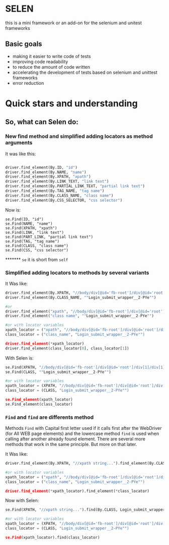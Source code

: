 # SELEN 
this is a mini framework or an add-on for the selenium and unitest frameworks

## Basic goals

- making it easier to write code of tests
- improving code readability
- to reduce the amount of code written
- accelerating the development of tests based on selenium and unittest frameworks
- error reduction


# Quick stars and understanding

## So, what can Selen do:

### New find method and simplified adding locators as method arguments

It was like this:
```python

driver.find_element(By.ID, "id")
driver.find_element(By.NAME, "name")
driver.find_element(By.XPATH, "xpath")
driver.find_element(By.LINK_TEXT, "link text")
driver.find_element(By.PARTIAL_LINK_TEXT, "partial link text")
driver.find_element(By.TAG_NAME, "tag name")
driver.find_element(By.CLASS_NAME, "class name")
driver.find_element(By.CSS_SELECTOR, "css selector")

```
Now is:
```pyhton
se.Find(ID, "id")
se.Find(NAME, "name")
se.Find(XPATH, "xpath")
se.Find(LINK, "link text")
se.Find(PART_LINK, "partial link text")
se.Find(TAG, "tag name")
se.Find(CLASS, "class name")
se.Find(CSS, "css selector")
```
******* `se` it is short from `self`

### Simplified adding locators to methods by several variants
It Was like:
```python
driver.find_element(By.XPATH, "//body/div[@id='fb-root']/div[@id='root']/div[1]/div[1]/div[2]/div[1]")
driver.find_element(By.CLASS_NAME, ""Login_submit_wrapper__2-PYe"")

#or
driver.find_element("xpath", "//body/div[@id='fb-root']/div[@id='root']/div[1]/div[1]/div[2]/div[1]")
driver.find_element("class name", ""Login_submit_wrapper__2-PYe"")

#or with locator variables
xpath_locator = ("xpath", "//body/div[@id='fb-root']/div[@id='root']/div[1]/div[1]/div[2]/div[1]")
class_locator = ("class_name", "Login_submit_wrapper__2-PYe"")

driver.find_element(*xpath_locator)
driver.find_element(class_locator[0], class_locator[1])
```
With Selen is:
```python
se.Find(XPATH, "//body/div[@id='fb-root']/div[@id='root']/div[1]/div[1]/div[2]/div[1]")
se.Find(CLASS, ""Login_submit_wrapper__2-PYe"")

#or with locator variables
xpath_locator = (XPATH, "//body/div[@id='fb-root']/div[@id='root']/div[1]/div[1]/div[2]/div[1]")
class_locator = (CLASS, "Login_submit_wrapper__2-PYe"")

se.Find_element(xpath_locator)
se.Find_element(class_locator)
```

### `Find` and `find` are differents method
Methods `Find` with Capital first letter used if it calls first after the WebDriver (for All WEB page elements) and the lowercase method `find` is used when calling after another already found element.
There are several more methods that work in the same principle. But more on that later.

It Was like:
```python
driver.find_element(By.XPATH, "//xpath string...").find_element(By.CLASS_NAME, Login_submit_wrapper__2-PYe)

#or with locator variables
xpath_locator = ("xpath", "//body/div[@id='fb-root']/div[@id='root']/div[1]/div[1]/div[2]/div[1]")
class_locator = ("class_name", "Login_submit_wrapper__2-PYe"")

driver.find_element(*xpath_locator).find_element(*class_locator)
```
Now with Selen:
```python
se.Find(XPATH, "//xpath string...").find(By.CLASS, Login_submit_wrapper__2-PYe"")

#or with locator variables
xpath_locator = (XPATH, "//body/div[@id='fb-root']/div[@id='root']/div[1]/div[1]/div[2]/div[1]")
class_locator = (CLASS, "Login_submit_wrapper__2-PYe"")

se.Find(xpath_locator).find(class_locator)
```
